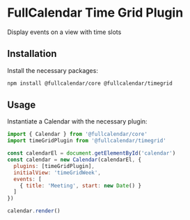 
# FullCalendar Time Grid Plugin

Display events on a view with time slots

## Installation

Install the necessary packages:

```sh
npm install @fullcalendar/core @fullcalendar/timegrid
```

## Usage

Instantiate a Calendar with the necessary plugin:

```js
import { Calendar } from '@fullcalendar/core'
import timeGridPlugin from '@fullcalendar/timegrid'

const calendarEl = document.getElementById('calendar')
const calendar = new Calendar(calendarEl, {
  plugins: [timeGridPlugin],
  initialView: 'timeGridWeek',
  events: [
    { title: 'Meeting', start: new Date() }
  ]
})

calendar.render()
```
